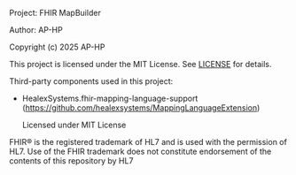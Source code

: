 Project: FHIR MapBuilder

Author: AP-HP

Copyright (c) 2025 AP-HP

This project is licensed under the MIT License. See [LICENSE](LICENSE) for details.

Third-party components used in this project:
- HealexSystems.fhir-mapping-language-support (https://github.com/healexsystems/MappingLanguageExtension)

  Licensed under MIT License

FHIR® is the registered trademark of HL7 and is used with the permission of HL7.
Use of the FHIR trademark does not constitute endorsement of the contents of this repository by HL7
